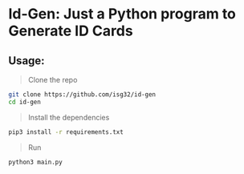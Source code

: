 # Id-Gen: Just a Python program to Generate ID Cards

## Usage:

> Clone the repo
```bash
git clone https://github.com/isg32/id-gen
cd id-gen
```

> Install the dependencies
```bash
pip3 install -r requirements.txt
```

> Run
```bash
python3 main.py
```
